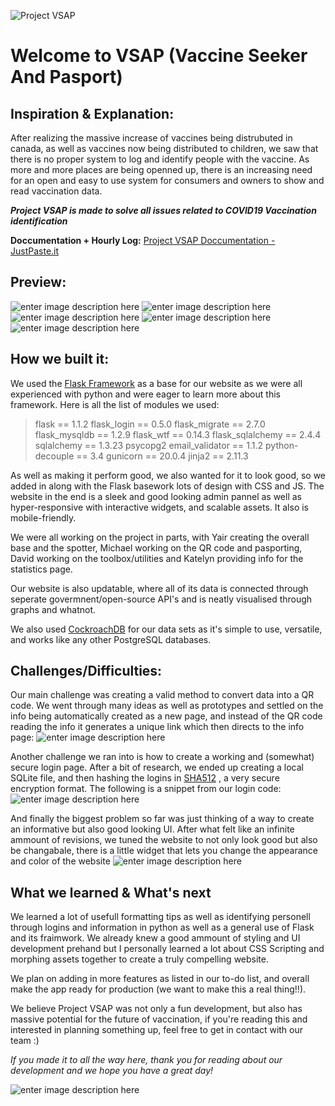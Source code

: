 ![Project VSAP](https://media.discordapp.net/attachments/777942258569576468/845900648356118579/Banner_2.png?width=1014&height=676)

# Welcome to VSAP (Vaccine Seeker And Pasport)

## Inspiration & Explanation:
After realizing the massive increase of vaccines being distrubuted in canada, as well as vaccines now being distributed to children, we saw that there is no proper system to log and identify people with the vaccine. 
As more and more places are being openned up, there is an increasing need for an open and easy to use system for consumers and owners to show and read vaccination data. 

***Project VSAP is made to solve all issues related to COVID19 Vaccination identification***

**Doccumentation + Hourly Log:** [Project VSAP Doccumentation - JustPaste.it](https://justpaste.it/project-vsap)

## Preview:
![enter image description here](https://media.discordapp.net/attachments/844733789011836948/845987840571605062/thumnail1.png?width=1080&height=539)
![enter image description here](https://media.discordapp.net/attachments/844733789011836948/845987840835715112/thumnail2.png?width=1078&height=559)![enter image description here](https://media.discordapp.net/attachments/844733789011836948/845987844476633108/thumnail4.png?width=1080&height=544)
![enter image description here](https://media.discordapp.net/attachments/844733789011836948/845987849602203658/thumnail5.png?width=1080&height=507)![enter image description here](https://media.discordapp.net/attachments/844733789011836948/845988330046881854/thumnail6.png?width=1080&height=537)

## How we built it:
We used the [Flask Framework](https://flask.palletsprojects.com/en/2.0.x/) as a base for our website as we were all experienced with python and were eager to learn more about this framework. Here is all the list of modules we used:

>flask == 1.1.2
>flask_login == 0.5.0
>flask_migrate == 2.7.0
>flask_mysqldb == 1.2.9
>flask_wtf == 0.14.3
>flask_sqlalchemy == 2.4.4
>sqlalchemy == 1.3.23
>psycopg2
>email_validator == 1.1.2
>python-decouple == 3.4
>gunicorn == 20.0.4
>jinja2 == 2.11.3

As well as making it perform good, we also wanted for it to look good, so we added in along with the Flask basework lots of design with CSS and JS. The website in the end is a sleek and good looking admin pannel as well as hyper-responsive with interactive widgets, and scalable assets. It also is mobile-friendly.

We were all working on the project in parts, with Yair creating the overall base and the spotter, Michael working on the QR code and pasporting, David working on the toolbox/utilities and Katelyn providing info for the statistics page.

Our website is also updatable, where all of its data is connected through seperate govermnent/open-source API's and is neatly visualised through graphs and whatnot. 

We also used [CockroachDB](https://www.cockroachlabs.com/) for our data sets as it's simple to use, versatile, and works like any other PostgreSQL databases.

## Challenges/Difficulties:
Our main challenge was creating a valid method to convert data into a QR code. We went through many ideas as well as prototypes and settled on the info being automatically created as a new page, and instead of the QR code reading the info it generates a unique link which then directs to the info page: 
![enter image description here](https://cdn.discordapp.com/attachments/844733789011836948/845993423889760326/unknown.png)

Another challenge we ran into is how to create a working and (somewhat) secure login page. After a bit of research, we ended up creating a local SQLite file, and then hashing the logins in [SHA512](https://en.wikipedia.org/wiki/SHA-2) , a very secure encryption format. The following is a snippet from our login code:
![enter image description here](https://media.discordapp.net/attachments/844733789011836948/845726741405892678/unknown.png)

And finally the biggest problem so far was just thinking of a way to create an informative but also good looking UI. After what felt like an infinite ammount of revisions, we tuned the website to not only look good but also be changabale, there is a little widget that lets you change the appearance and color of the website
![enter image description here](https://cdn.discordapp.com/attachments/844733789011836948/845994708168605716/unknown.png)

## What we learned & What's next
We learned a lot of usefull formatting tips as well as identifying personell through logins and information in python as well as a general use of Flask and its fraimwork. We already knew a good ammount of styling and UI development prehand but I personally learned a lot about CSS Scripting and morphing assets together to create a truly compelling website.

We plan on adding in more features as listed in our to-do list, and overall make the app ready for production (we want to make this a real thing!!).

We believe Project VSAP was not only a fun development, but also has massive potential for the future of vaccination, if you're reading this and interested in planning something up, feel free to get in contact with our team :)



*If you made it to all the way here, thank you for reading about our development and we hope you have a great day!*

![enter image description here](https://i2.wp.com/wowlookawebsite.com/wp-content/uploads/2018/07/that_s_all_folks__by_surrimugge-d6rfav1.png?fit=1024,576&ssl=1)
